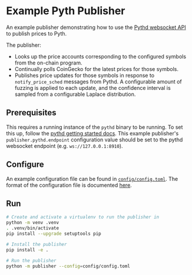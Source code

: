 # Example Pyth Publisher
An example publisher demonstrating how to use the [Pythd websocket API](https://github.com/pyth-network/pyth-client/blob/main/doc/websocket_api.md) to publish prices to Pyth.

The publisher:
- Looks up the price accounts corresponding to the configured symbols from the on-chain program.
- Continually polls CoinGecko for the latest prices for those symbols.
- Publishes price updates for those symbols in response to `notify_price_sched` messages from Pythd. A configurable amount of fuzzing is applied to each update, and the confidence interval is sampled from a configurable Laplace distribution.

## Prerequisites
This requires a running instance of the `pythd` binary to be running. To set this up, follow the [pythd getting started docs](https://docs.pyth.network/publish-data). This example publisher's `publisher.pythd.endpoint` configuration value should be set to the pythd websocket endpoint (e.g. `ws://127.0.0.1:8910`).

## Configure
An example configuration file can be found in [`config/config.toml`](config/config.toml). The format of the configuration file is documented [here](publisher/config.py).

## Run
```bash
# Create and activate a virtualenv to run the publisher in
python -m venv .venv
. .venv/bin/activate
pip install --upgrade setuptools pip

# Install the publisher
pip install -e .

# Run the publisher
python -m publisher --config=config/config.toml
```
